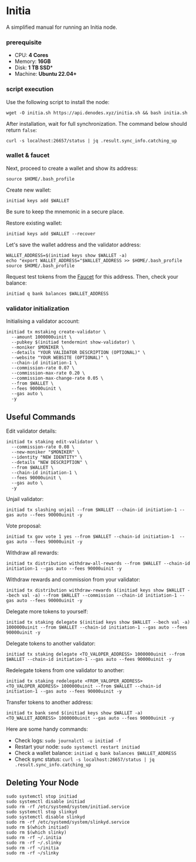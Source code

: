 # Initia
A simplified manual for running an Initia node.

### prerequisite

- CPU: **4 Cores**
- Memory: **16GB**
- Disk: **1 TB SSD***
- Machine: **Ubuntu 22.04+**

### script execution

Use the following script to install the node:
```
wget -O initia.sh https://api.denodes.xyz/initia.sh && bash initia.sh
```

After installation, wait for full synchronization. The command below should return `false`:
```
curl -s localhost:26657/status | jq .result.sync_info.catching_up
```
### wallet & faucet

Next, proceed to create a wallet and show its address:
```
source $HOME/.bash_profile
```
Create new wallet:
```
initiad keys add $WALLET
```
Be sure to keep the mnemonic in a secure place.

Restore existing wallet:
```
initiad keys add $WALLET --recover
```

Let's save the wallet address and the validator address:
```
WALLET_ADDRESS=$(initiad keys show $WALLET -a)
echo "export WALLET_ADDRESS="$WALLET_ADDRESS >> $HOME/.bash_profile
source $HOME/.bash_profile
```

Request test tokens from the [Faucet](https://faucet.testnet.initia.xyz/) for this address.
Then, check your balance:
```
initiad q bank balances $WALLET_ADDRESS
```

### validator initialization

Initialising a validator account:
```
initiad tx mstaking create-validator \
  --amount 1000000uinit \
  --pubkey $(initiad tendermint show-validator) \
  --moniker $MONIKER \
  --details "YOUR VALIDATOR DESCRIPTION (OPTIONAL)" \
  --website "YOUR WEBSITE (OPTIONAL)" \
  --chain-id initiation-1 \
  --commission-rate 0.07 \
  --commission-max-rate 0.20 \
  --commission-max-change-rate 0.05 \
  --from $WALLET \
  --fees 90000uinit \
  --gas auto \
  -y
```

## Useful Commands

Edit validator details:
```
initiad tx staking edit-validator \
  --commission-rate 0.08 \
  --new-moniker "$MONIKER" \
  --identity "NEW IDENTITY" \
  --details "NEW DESCRIPTION" \
  --from $WALLET \
  --chain-id initiation-1 \
  --fees 90000uinit \
  --gas auto \
  -y 
```

Unjail validator:
```
initiad tx slashing unjail --from $WALLET --chain-id initiation-1 --gas auto --fees 90000uinit -y
```

Vote proposal:
```
initiad tx gov vote 1 yes --from $WALLET --chain-id initiation-1  --gas auto --fees 90000uinit -y 
```

Withdraw all rewards:
```
initiad tx distribution withdraw-all-rewards --from $WALLET --chain-id initiation-1 --gas auto --fees 90000uinit -y
```

Withdraw rewards and commission from your validator:
```
initiad tx distribution withdraw-rewards $(initiad keys show $WALLET --bech val -a) --from $WALLET --commission --chain-id initiation-1 --gas auto --fees 90000uinit -y 
```

Delegate more tokens to yourself:
```
initiad tx staking delegate $(initiad keys show $WALLET --bech val -a) 1000000uinit --from $WALLET --chain-id initiation-1 --gas auto --fees 90000uinit -y 
```

Delegate tokens to another validator:
```
initiad tx staking delegate <TO_VALOPER_ADDRESS> 1000000uinit --from $WALLET --chain-id initiation-1 --gas auto --fees 90000uinit -y 	
```

Redelegate tokens from one validator to another:
```
initiad tx staking redelegate <FROM_VALOPER_ADDRESS> <TO_VALOPER_ADDRESS> 1000000uinit --from $WALLET --chain-id initiation-1 --gas auto --fees 90000uinit -y 
```

Transfer tokens to another address:
```
initiad tx bank send $(initiad keys show $WALLET -a) <TO_WALLET_ADDRESS> 1000000uinit --gas auto --fees 90000uinit -y 
```

Here are some handy commands:

- Check logs: `sudo journalctl -u initiad -f`
- Restart your node: `sudo systemctl restart initiad`
- Check a wallet balance: `initiad q bank balances $WALLET_ADDRESS`
- Check sync status: `curl -s localhost:26657/status | jq .result.sync_info.catching_up`

## Deleting Your Node

```
sudo systemctl stop initiad
sudo systemctl disable initiad
sudo rm -rf /etc/systemd/system/initiad.service
sudo systemctl stop slinkyd
sudo systemctl disable slinkyd
sudo rm -rf /etc/systemd/system/slinkyd.service
sudo rm $(which initiad)
sudo rm $(which slinky)
sudo rm -rf ~/.initia
sudo rm -rf ~/.slinky
sudo rm -rf ~/initia
sudo rm -rf ~/slinky
```
